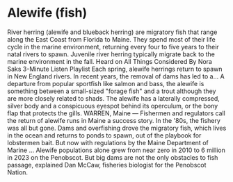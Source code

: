 # Alewife (fish)
River herring (alewife and blueback herring) are migratory fish that range along the East Coast from Florida to Maine. They spend most of their life cycle in the marine environment, returning every four to five years to their natal rivers to spawn. Juvenile river herring typically migrate back to the marine environment in the fall. Heard on All Things Considered By Nora Saks 3-Minute Listen Playlist Each spring, alewife herrings return to spawn in New England rivers. In recent years, the removal of dams has led to a... A departure from popular sportfish like salmon and bass, the alewife is something between a small-sized "forage fish" and a trout although they are more closely related to shads. The alewife has a laterally compressed, silver body and a conspicuous eyespot behind its operculum, or the bony flap that protects the gills. WARREN, Maine — Fishermen and regulators call the return of alewife runs in Maine a success story. In the '80s, the fishery was all but gone. Dams and overfishing drove the migratory fish, which lives in the ocean and returns to ponds to spawn, out of the playbook for lobstermen bait. But now with regulations by the Maine Department of Marine ... Alewife populations alone grew from near zero in 2010 to 6 million in 2023 on the Penobscot. But big dams are not the only obstacles to fish passage, explained Dan McCaw, fisheries biologist for the Penobscot Nation.